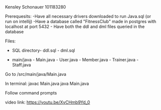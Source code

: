 Kensley Schonauer 
101183280

Prerequesits: -Have all necessary drivers downloaded to run Java.sql (or run on intellij) -Have a database called "FitnessClub" made in postgres with localhost at port 5432 - Have both the ddl and dml files queried in the database

Files: 
- SQL directory- ddl.sql 
             - dml.sql
             
- main/java - Main.java
            - User.java
            - Member.java
            - Trainer.java
            - Staff.java

Go to /src/main/java/Main.java

In terminal: javac Main.java java Main.java

Follow command prompts

video link: https://youtu.be/XyCHmb9Yd_0
